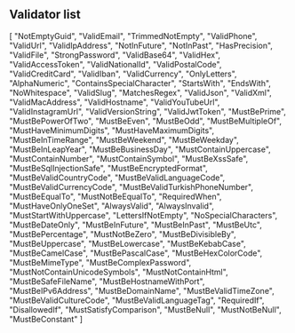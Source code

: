 ﻿## Validator list

[
  "NotEmptyGuid",
  "ValidEmail",
  "TrimmedNotEmpty",
  "ValidPhone",
  "ValidUrl",
  "ValidIpAddress",
  "NotInFuture",
  "NotInPast",
  "HasPrecision",
  "ValidFile",
  "StrongPassword",
  "ValidBase64",
  "ValidHex",
  "ValidAccessToken",
  "ValidNationalId",
  "ValidPostalCode",
  "ValidCreditCard",
  "ValidIban",
  "ValidCurrency",
  "OnlyLetters",
  "AlphaNumeric",
  "ContainsSpecialCharacter",
  "StartsWith",
  "EndsWith",
  "NoWhitespace",
  "ValidSlug",
  "MatchesRegex",
  "ValidJson",
  "ValidXml",
  "ValidMacAddress",
  "ValidHostname",
  "ValidYouTubeUrl",
  "ValidInstagramUrl",
  "ValidVersionString",
  "ValidJwtToken",
  "MustBePrime",
  "MustBePowerOfTwo",
  "MustBeEven",
  "MustBeOdd",
  "MustBeMultipleOf",
  "MustHaveMinimumDigits",
  "MustHaveMaximumDigits",
  "MustBeInTimeRange",
  "MustBeWeekend",
  "MustBeWeekday",
  "MustBeInLeapYear",
  "MustBeBusinessDay",
  "MustContainUppercase",
  "MustContainNumber",
  "MustContainSymbol",
  "MustBeXssSafe",
  "MustBeSqlInjectionSafe",
  "MustBeEncryptedFormat",
  "MustBeValidCountryCode",
  "MustBeValidLanguageCode",
  "MustBeValidCurrencyCode",
  "MustBeValidTurkishPhoneNumber",
  "MustBeEqualTo",
  "MustNotBeEqualTo",
  "RequiredWhen",
  "MustHaveOnlyOneSet",
  "AlwaysValid",
  "AlwaysInvalid",
  "MustStartWithUppercase",
  "LettersIfNotEmpty",
  "NoSpecialCharacters",
  "MustBeDateOnly",
  "MustBeInFuture",
  "MustBeInPast",
  "MustBeUtc",
  "MustBePercentage",
  "MustNotBeZero",
  "MustBeDivisibleBy",
  "MustBeUppercase",
  "MustBeLowercase",
  "MustBeKebabCase",
  "MustBeCamelCase",
  "MustBePascalCase",
  "MustBeHexColorCode",
  "MustBeMimeType",
  "MustBeComplexPassword",
  "MustNotContainUnicodeSymbols",
  "MustNotContainHtml",
  "MustBeSafeFileName",
  "MustBeHostnameWithPort",
  "MustBeIPv6Address",
  "MustBeDomainName",
  "MustBeValidTimeZone",
  "MustBeValidCultureCode",
  "MustBeValidLanguageTag",
  "RequiredIf",
  "DisallowedIf",
  "MustSatisfyComparison",
  "MustBeNull",
  "MustNotBeNull",
  "MustBeConstant"
]
